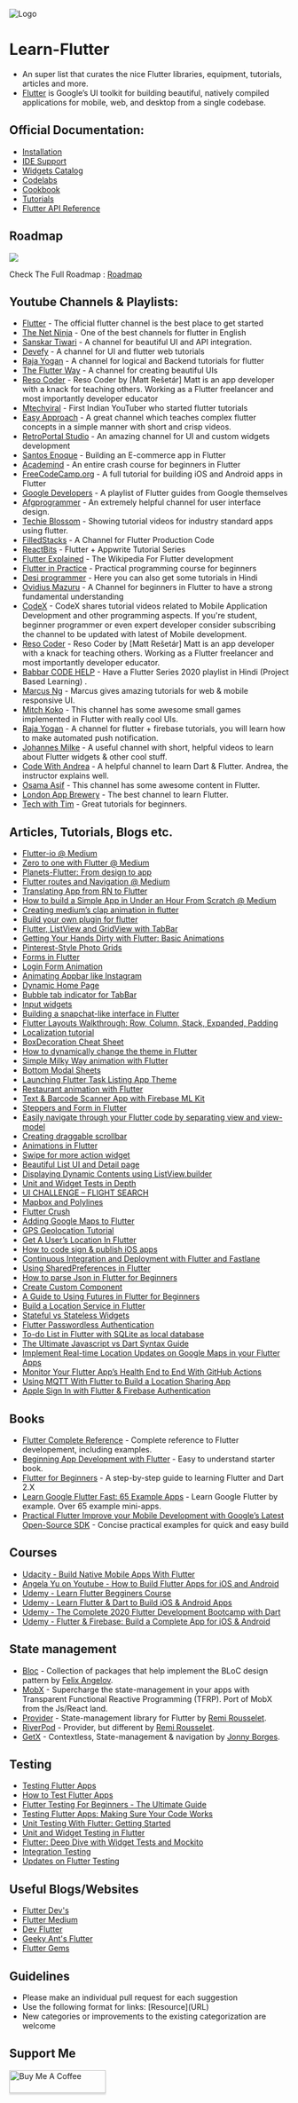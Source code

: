 ![Logo](https://i.imgur.com/l4lJokp.png)

# Learn-Flutter

- An super list that curates the nice Flutter libraries, equipment, tutorials, articles and more.
- [Flutter](https://flutter.dev/) is Google’s UI toolkit for building beautiful, natively compiled applications for mobile, web, and desktop from a single codebase.

## Official Documentation: 

* [Installation](https://flutter.dev/docs/get-started/install)
* [IDE Support](https://flutter.dev/docs/get-started/editor)
* [Widgets Catalog](https://flutter.dev/docs/development/ui/widgets)
* [Codelabs](https://flutter.dev/docs/codelabs)
* [Cookbook](https://flutter.dev/docs/cookbook)
* [Tutorials](https://flutter.dev/docs/reference/tutorials)
* [Flutter API Reference](https://api.flutter.dev/)

## Roadmap

<a href="https://whimsical.com/flutter-roadmap-2022-PC4hELGBR3mhLQdsnvBC9j" target="_blank"><img src="https://raw.githubusercontent.com/Dev-Adnani/Learn-Flutter/main/rmap.png"></a>

Check The Full Roadmap : [Roadmap](https://whimsical.com/flutter-roadmap-2022-PC4hELGBR3mhLQdsnvBC9j)


## Youtube Channels & Playlists:

- [Flutter](https://www.youtube.com/c/flutterdev) - The official flutter channel is the best place to get started
- [The Net Ninja](https://www.youtube.com/c/TheNetNinja) - One of the best channels for flutter in English
- [Sanskar Tiwari](https://www.youtube.com/channel/UCsPdgUIoOBTBI1UmulW1pdw) - A channel for beautiful UI and API integration.
- [Devefy](https://www.youtube.com/channel/UC9dwxEAvy-zCMAS7rdox46w) - A channel for UI and flutter web tutorials
- [Raja Yogan](https://www.youtube.com/channel/UCjBxAm226XZvgrkO-JyjJgQ) - A channel for logical and Backend tutorials for flutter
- [The Flutter Way](https://www.youtube.com/channel/UCJm7i4g4z7ZGcJA_HKHLCVw) - A channel for creating beautiful UIs
- [Reso Coder](https://www.youtube.com/c/ResoCoder) - Reso Coder by [Matt Rešetár] Matt is an app developer with a knack for teaching others. Working as a Flutter freelancer and most importantly developer educator
- [Mtechviral](https://www.youtube.com/c/MTechViral) - First Indian YouTuber who started flutter tutorials
- [Easy Approach](https://www.youtube.com/channel/UC4hWRtPpBaq72ERUuKsvO7g) - A great channel which teaches complex flutter concepts in a simple manner with short and crisp videos.
- [RetroPortal Studio](https://www.youtube.com/channel/UCW2ATgwtNrsBrE-piE2TIrA) - An amazing channel for UI and custom widgets development
- [Santos Enoque](https://www.youtube.com/watch?v=Dy_zBF6rJFc&list=PLmnT6naTGy2SC82FMSCrvZNogg5T1H7iF) - Building an E-commerce app in Flutter
- [Academind](https://www.youtube.com/watch?v=x0uinJvhNxI) - An entire crash course for beginners in Flutter
- [FreeCodeCamp.org](https://www.youtube.com/watch?v=pTJJsmejUOQ) - A full tutorial for building iOS and Android apps in Flutter
- [Google Developers](https://www.youtube.com/watch?v=fq4N0hgOWzU&list=PLOU2XLYxmsIJ7dsVN4iRuA7BT8XHzGtCr) - A playlist of Flutter guides from Google themselves
- [Afgprogrammer](https://www.youtube.com/channel/UCuXm84E6yWF0dIKmwvwc9sQ) - An extremely helpful channel for user interface design.
- [Techie Blossom](https://www.youtube.com/channel/UC3wqIkiaOUpO6EjJoCwH6_Q) - Showing tutorial videos for industry standard apps using flutter.
- [FilledStacks](https://www.youtube.com/c/FilledStacks/playlists) - A Channel for Flutter Production Code
- [ReactBits](https://www.youtube.com/c/ReactBits/playlists) - Flutter + Appwrite Tutorial Series
- [Flutter Explained](https://www.youtube.com/c/FlutterExplained) - The Wikipedia For Flutter development
- [Flutter in Practice](https://www.youtube.com/playlist?list=PLhXZp00uXBk5TSY6YOdmpzp1yG3QbFvrN) - Practical programming course for beginners
- [Desi programmer](https://www.youtube.com/c/DesiProgrammer) - Here you can also get some tutorials in Hindi
- [Ovidius Mazuru](https://www.youtube.com/channel/UCJW25d8mW8ciz0DQC-5XNsQ/featured) - A Channel for beginners in Flutter to have a strong fundamental understanding
- [CodeX](https://www.youtube.com/c/CodeXdev/playlists) - CodeX shares tutorial videos related to Mobile Application Development and other programming aspects. If you're student, beginner programmer or even expert developer consider subscribing the channel to be updated with latest of Mobile development.
- [Reso Coder](https://www.youtube.com/channel/UCSIvrn68cUk8CS8MbtBmBkA) - Reso Coder by [Matt Rešetár] Matt is an app developer with a knack for teaching others. Working as a Flutter freelancer and most importantly developer educator.
- [Babbar CODE HELP](https://www.youtube.com/channel/UCldyi11QYNXYXiLjVbyw5dA) - Have a Flutter Series 2020 playlist in Hindi (Project Based Learning) .
- [Marcus Ng](https://www.youtube.com/c/MarcusNg/videos) - Marcus gives amazing tutorials for web & mobile responsive UI.
- [Mitch Koko](https://www.youtube.com/c/MitchKoko/videos) - This channel has some awesome small games implemented in Flutter with really cool UIs.
- [Raja Yogan](https://www.youtube.com/watch?v=p3YNDjaCgxc) - A channel for flutter + firebase tutorials, you will learn how to make automated push notification.
- [Johannes Milke](https://www.youtube.com/channel/UC0FD2apauvegCcsvqIBceLA) - A useful channel with short, helpful videos to learn about Flutter widgets & other cool stuff.
- [Code With Andrea](https://www.youtube.com/channel/UCrTnsT4OYZ53l0QGKqLeD5Q) - A helpful channel to learn Dart & Flutter. Andrea, the instructor explains well.
- [Osama Asif](https://www.youtube.com/channel/UC9rZnxaqFwTZYMzuJUEKOLQ) - This channel has some awesome content in Flutter.
- [London App Brewery](https://www.youtube.com/channel/UCVD5Vh9LhLBxp3o1vRNyf_w) - The best channel to learn Flutter.
- [Tech with Tim](https://www.youtube.com/playlist?list=PLzMcBGfZo4-knQWGK2IC49Q_5AnQrFpzv) - Great tutorials for beginners.


## Articles, Tutorials, Blogs etc.

* [Flutter-io @ Medium](https://medium.com/flutter-io)
* [Zero to one with Flutter @ Medium](https://medium.com/flutter-io/zero-to-one-with-flutter-43b13fd7b354)
* [Planets-Flutter: From design to app](https://sergiandreplace.com//tags/flutter/)
* [Flutter routes and Navigation @ Medium](https://proandroiddev.com/flutter-routes-and-navigation-69f128a9ea8f)
* [Translating App from RN to Flutter](https://blog.geekyants.com/we-rebuilt-a-react-native-app-with-flutter-4160f0499a82)
* [How to build a Simple App in Under an Hour From Scratch @ Medium](https://proandroiddev.com/flutter-how-i-built-a-simple-app-in-under-an-hour-from-scratch-and-how-you-can-do-it-too-6d8e7fe6c91b)
* [Creating medium’s clap animation in flutter](https://medium.com/@Kartik1607/flutter-animation-creating-mediums-clap-animation-in-flutter-3168f047421e)
* [Build your own plugin for flutter](https://proandroiddev.com/build-your-own-plugin-for-flutter-cfee1a08ea3a)
* [Flutter, ListView and GridView with TabBar](https://medium.com/@vigneshprakash15/flutter-listview-and-gridview-with-tabbar-221516518c75)
* [Getting Your Hands Dirty with Flutter: Basic Animations](https://proandroiddev.com/getting-your-hands-dirty-with-flutter-basic-animations-6b9f21fa7d17)
* [Pinterest-Style Photo Grids](https://medium.com/@ezra_69528/flutter-pinterest-style-photo-grids-b99289584b71)
* [Forms in Flutter](https://medium.com/@anilcan/forms-in-flutter-6e1364eafdb5)
* [Login Form Animation](https://blog.geekyants.com/flutter-login-animation-ab3e6ed4bd19)
* [Animating Appbar like Instagram](https://flutterdoc.com/animating-app-bars-in-flutter-cf034cd6c68b)
* [Dynamic Home Page](https://medium.com/@anilcan/how-to-use-dynamic-home-page-in-flutter-83080da07012)
* [Bubble tab indicator for TabBar](https://android.jlelse.eu/flutter-bubble-tab-indicator-for-tabbar-dd038f1076d3)
* [Input widgets](http://tphangout.com/flutter-input-widgets/)
* [Building a snapchat-like interface in Flutter](https://medium.com/@kr1uz/building-a-snapchat-like-interface-in-flutter-aafb7e59c8a5)
* [Flutter Layouts Walkthrough: Row, Column, Stack, Expanded, Padding](https://github.com/bizz84/layout-demo-flutter)
* [Localization tutorial](https://proandroiddev.com/flutter-localization-step-by-step-30f95d06018d)
* [BoxDecoration Cheat Sheet](https://medium.com/jlouage/flutter-boxdecoration-cheat-sheet-72cedaa1ba20)
* [How to dynamically change the theme in Flutter](https://proandroiddev.com/how-to-dynamically-change-the-theme-in-flutter-698bd022d0f0)
* [Simple Milky Way animation with Flutter](https://medium.com/@duytq94/simple-milky-way-animation-with-flutter-1ea936c145bf)
* [Bottom Modal Sheets](https://flutterdoc.com/bottom-sheets-in-flutter-ec05c90453e7)
* [Launching Flutter Task Listing App Theme](https://blog.geekyants.com/launching-flutter-task-listing-app-75ab70cfd713)
* [Restaurant animation with Flutter](https://medium.com/@duytq94/restaurant-animation-with-flutter-cbe704b4e20f)
* [Text & Barcode Scanner App with Firebase ML Kit](https://medium.com/@alfianlosari/flutter-text-barcode-scanner-app-with-firebase-ml-kit-103db6b6dad7)
* [Steppers and Form in Flutter](https://medium.com/@aseemwangoo/steppers-and-form-in-flutter-49cda857230c)
* [Easily navigate through your Flutter code by separating view and view-model](https://blog.usejournal.com/easily-navigate-through-your-flutter-code-by-separating-view-and-view-model-240026191106)
* [Creating draggable scrollbar](https://medium.com/flutter-community/creating-draggable-scrollbar-in-flutter-a0ae8cf3143b)
* [Animations in Flutter](https://proandroiddev.com/animations-in-flutter-6e02ee91a0b2)
* [Swipe for more action widget](https://medium.com/@info_67212/flutter-swipe-your-widget-for-more-action-items-2b85866ca238)
* [Beautiful List UI and Detail page](https://proandroiddev.com/flutter-thursday-02-beautiful-list-ui-and-detail-page-a9245f5ceaf0)
* [Displaying Dynamic Contents using ListView.builder](https://medium.com/@DakshHub/flutter-displaying-dynamic-contents-using-listview-builder-f2cedb1a19fb)
* [Unit and Widget Tests in Depth](https://medium.com/coding-with-flutter/flutter-unit-and-widget-tests-in-depth-b059b09bc692)
* [UI CHALLENGE – FLIGHT SEARCH](https://marcinszalek.pl/flutter/ui-challenge-flight-search/)
* [Mapbox and Polylines](http://tphangout.com/flutter-mapbox-and-polylines/)
* [Flutter Crush](https://medium.com/flutter-community/flutter-crush-debee5f389c3)
* [Adding Google Maps to Flutter](https://medium.com/flutter-io/google-maps-and-flutter-cfb330f9a245)
* [GPS Geolocation Tutorial](https://morioh.com/p/832f968ed090/flutter-gps-geolocation-tutorial)
* [Get A User’s Location In Flutter](https://medium.com/flutter-community/get-a-users-location-in-flutter-20f488ac8043)
* [How to code sign & publish iOS apps](https://blog.codemagic.io/how-to-code-sign-publish-ios-apps/)
* [Continuous Integration and Deployment with Flutter and Fastlane](https://medium.com/@arneolaim/continuous-integration-and-deployment-with-flutter-and-fastlane-a927014723e1)
* [Using SharedPreferences in Flutter](https://medium.com/flutterdevs/using-sharedpreferences-in-flutter-251755f07127)
* [How to parse Json in Flutter for Beginners](https://medium.com/flutter-community/how-to-parse-json-in-flutter-for-beginners-8074a68d7a79)
* [Create Custom Component](https://santoshanand.me/2019/05/04/create-custom-component/)
* [A Guide to Using Futures in Flutter for Beginners](https://medium.com/flutter-community/a-guide-to-using-futures-in-flutter-for-beginners-ebeddfbfb967)
* [Build a Location Service in Flutter](https://medium.com/flutter-community/build-a-location-service-in-flutter-367a1b212f7a)
* [Stateful vs Stateless Widgets](https://medium.com/flutter-community/flutter-stateful-vs-stateless-db325309deae)
* [Flutter Passwordless Authentication](https://medium.com/@hajola/flutter-passwordless-authentication-a-guide-for-phone-email-login-6759252f4e)
* [To-do List in Flutter with SQLite as local database](https://medium.com/@abeythilakeudara3/to-do-list-in-flutter-with-sqlite-as-local-database-8b26ba2b060e)
* [The Ultimate Javascript vs Dart Syntax Guide](https://flutterigniter.com/ultimate-javascript-dart-syntax-guide/)
* [Implement Real-time Location Updates on Google Maps in your Flutter Apps](https://medium.com/flutter-community/implement-real-time-location-updates-on-google-maps-in-flutter-235c8a09173e)
* [Monitor Your Flutter App’s Health End to End With GitHub Actions](https://medium.com/better-programming/monitor-your-flutter-apps-health-end-to-end-with-github-actions-8a9fb1889c6a)
* [Using MQTT With Flutter to Build a Location Sharing App](https://medium.com/swlh/using-mqtt-with-flutter-to-build-a-location-sharing-app-24e7307b21d3)
* [Apple Sign In with Flutter & Firebase Authentication](https://codewithandrea.com/videos/2020-01-20-apple-sign-in-flutter-firebase/)

## Books

- [Flutter Complete Reference](https://fluttercompletereference.com/) - Complete reference to Flutter developement, including examples.
- [Beginning App Development with Flutter](https://www.amazon.com/Beginning-App-Development-Flutter-Cross-Platform/dp/1484251806) - Easy to understand starter book.
- [Flutter for Beginners](https://www.amazon.com/Flutter-Beginners-introductory-cross-platform-applications/dp/1788996089) - A step-by-step guide to learning Flutter and Dart 2.X
- [Learn Google Flutter Fast: 65 Example Apps](https://www.amazon.com/Learn-Google-Flutter-Fast-Example/dp/1092297375) - Learn Google Flutter by example. Over 65 example mini-apps.
- [Practical Flutter Improve your Mobile Development with Google’s Latest Open-Source SDK](https://www.amazon.com/Practical-Flutter-Improve-Development-Open-Source-ebook/dp/B07VJ7FDN5) - Concise practical examples for quick and easy build

## Courses

* [Udacity - Build Native Mobile Apps With Flutter](https://www.udacity.com/course/build-native-mobile-apps-with-flutter--ud905) 
* [Angela Yu on Youtube - How to Build Flutter Apps for iOS and Android](https://www.youtube.com/playlist?list=PLSzsOkUDsvdtl3Pw48-R8lcK2oYkk40cm)  
* [Udemy - Learn Flutter Begginers Course](https://www.udemy.com/learn-flutter-beginners-course/)
* [Udemy - Learn Flutter & Dart to Build iOS & Android Apps](https://www.udemy.com/course/learn-flutter-dart-to-build-ios-android-apps/) 
* [Udemy - The Complete 2020 Flutter Development Bootcamp with Dart](https://www.udemy.com/course/flutter-bootcamp-with-dart/)  
* [Udemy - Flutter & Firebase: Build a Complete App for iOS & Android](https://www.udemy.com/course/flutter-firebase-build-a-complete-app-for-ios-android/) 


## State management

- [Bloc](https://github.com/felangel/bloc)  - Collection of packages that help implement the BLoC design pattern by [Felix Angelov](https://github.com/felangel).
- [MobX](https://github.com/mobxjs/mobx.dart)  - Supercharge the state-management in your apps with Transparent Functional Reactive Programming (TFRP). Port of MobX from the Js/React land.
- [Provider](https://github.com/rrousselGit/provider)  - State-management library for Flutter by [Remi Rousselet](https://github.com/rrousselGit).
- [RiverPod](https://github.com/rrousselGit/river_pod)  - Provider, but different by [Remi Rousselet](https://github.com/rrousselGit).
- [GetX](https://github.com/jonataslaw/getx) - Contextless, State-management & navigation by [Jonny Borges](https://github.com/jonataslaw).

## Testing

- [Testing Flutter Apps](https://medium.com/flutter-community/flutter-scalable-folder-files-structure-8f860faafebd)
- [How to Test Flutter Apps](https://codelabs.developers.google.com/codelabs/flutter-app-testing#0)
- [Flutter Testing For Beginners - The Ultimate Guide](https://www.youtube.com/watch?v=RDY6UYh-nyg)
- [Testing Flutter Apps: Making Sure Your Code Works](https://www.youtube.com/watch?v=bj-oMYyLZEY)
- [Unit Testing With Flutter: Getting Started](https://www.raywenderlich.com/6926998-unit-testing-with-flutter-getting-started)
- [Unit and Widget Testing in Flutter](https://www.youtube.com/watch?v=SNv0cX0-6h8)
- [Flutter: Deep Dive with Widget Tests and Mockito](https://www.youtube.com/watch?v=75i5VmTI6A0)
- [Integration Testing](https://flutter.dev/docs/testing/integration-tests)
- [Updates on Flutter Testing](https://medium.com/flutter/updates-on-flutter-testing-f54aa9f74c7e)

## Useful Blogs/Websites
- [Flutter Dev's](http://flutterdevs.com/blog/) 
- [Flutter Medium](https://medium.com/flutter) 
- [Dev Flutter](https://dev.to/t/flutter?utm_source=devglan) 
- [Geeky Ant's Flutter](https://blog.geekyants.com/flutter/home)
- [Flutter Gems](https://fluttergems.dev/)

## Guidelines

* Please make an individual pull request for each suggestion
* Use the following format for links: \[Resource\]\(URL\)
* New categories or improvements to the existing categorization are welcome


## Support Me

<a href="https://www.buymeacoffee.com/DevAdnani" target="_blank"><img src="https://www.buymeacoffee.com/assets/img/custom_images/orange_img.png" alt="Buy Me A Coffee" style="height: 41px !important;width: 174px !important;box-shadow: 0px 3px 2px 0px rgba(190, 190, 190, 0.5) !important;-webkit-box-shadow: 0px 3px 2px 0px rgba(190, 190, 190, 0.5) !important;" ></a>

